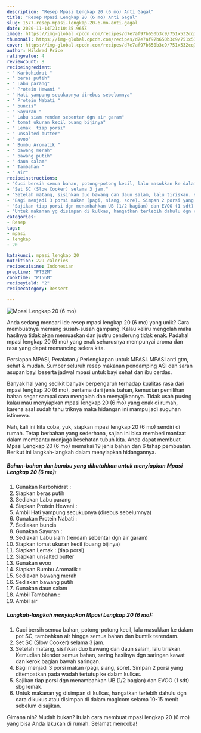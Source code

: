 ```yaml
---
description: "Resep Mpasi Lengkap 20 (6 mo) Anti Gagal"
title: "Resep Mpasi Lengkap 20 (6 mo) Anti Gagal"
slug: 1577-resep-mpasi-lengkap-20-6-mo-anti-gagal
date: 2020-11-14T21:10:35.965Z
image: https://img-global.cpcdn.com/recipes/d7e7af97b650b3c9/751x532cq70/mpasi-lengkap-20-6-mo-foto-resep-utama.jpg
thumbnail: https://img-global.cpcdn.com/recipes/d7e7af97b650b3c9/751x532cq70/mpasi-lengkap-20-6-mo-foto-resep-utama.jpg
cover: https://img-global.cpcdn.com/recipes/d7e7af97b650b3c9/751x532cq70/mpasi-lengkap-20-6-mo-foto-resep-utama.jpg
author: Mildred Price
ratingvalue: 4
reviewcount: 8
recipeingredient:
- " Karbohidrat "
- " beras putih"
- " Labu parang"
- " Protein Hewani "
- " Hati yampung secukupnya direbus sebelumnya"
- " Protein Nabati "
- " buncis"
- " Sayuran "
- " Labu siam rendam sebentar dgn air garam"
- " tomat ukuran kecil buang bijinya"
- " Lemak  tiap porsi"
- " unsalted butter"
- " evoo"
- " Bumbu Aromatik "
- " bawang merah"
- " bawang putih"
- " daun salam"
- " Tambahan "
- " air"
recipeinstructions:
- "Cuci bersih semua bahan, potong-potong kecil, lalu masukkan ke dalam pot SC, tambahkan air hingga semua bahan dan bumtik terendam."
- "Set SC (Slow Cooker) selama 3 jam."
- "Setelah matang, sisihkan duo bawang dan daun salam, lalu tiriskan. Kemudian blender semua bahan, saring hasilnya dgn saringan kawat dan kerok bagian bawah saringan."
- "Bagi menjadi 3 porsi makan (pagi, siang, sore). Simpan 2 porsi yang ditempatkan pada wadah tertutup ke dalam kulkas."
- "Sajikan tiap porsi dgn menambahkan UB (1/2 bagian) dan EVOO (1 sdt) sbg lemak."
- "Untuk makanan yg disimpan di kulkas, hangatkan terlebih dahulu dgn cara dikukus atau disimpan di dalam magicom selama 10-15 menit sebelum disajikan."
categories:
- Resep
tags:
- mpasi
- lengkap
- 20

katakunci: mpasi lengkap 20 
nutrition: 229 calories
recipecuisine: Indonesian
preptime: "PT32M"
cooktime: "PT56M"
recipeyield: "2"
recipecategory: Dessert

---
```



![Mpasi Lengkap 20 (6 mo)](https://img-global.cpcdn.com/recipes/d7e7af97b650b3c9/751x532cq70/mpasi-lengkap-20-6-mo-foto-resep-utama.jpg)

Anda sedang mencari ide resep mpasi lengkap 20 (6 mo) yang unik? Cara membuatnya memang susah-susah gampang. Kalau keliru mengolah maka hasilnya tidak akan memuaskan dan justru cenderung tidak enak. Padahal mpasi lengkap 20 (6 mo) yang enak seharusnya mempunyai aroma dan rasa yang dapat memancing selera kita.

Persiapan MPASI, Peralatan / Perlengkapan untuk MPASI. MPASI anti gtm, sehat &amp; mudah. Sumber seluruh resep makanan pendamping ASI dan saran asupan bayi beserta jadwal mpasi untuk bayi sehat dan ibu cerdas.

Banyak hal yang sedikit banyak berpengaruh terhadap kualitas rasa dari mpasi lengkap 20 (6 mo), pertama dari jenis bahan, kemudian pemilihan bahan segar sampai cara mengolah dan menyajikannya. Tidak usah pusing kalau mau menyiapkan mpasi lengkap 20 (6 mo) yang enak di rumah, karena asal sudah tahu triknya maka hidangan ini mampu jadi suguhan istimewa.


Nah, kali ini kita coba, yuk, siapkan mpasi lengkap 20 (6 mo) sendiri di rumah. Tetap berbahan yang sederhana, sajian ini bisa memberi manfaat dalam membantu menjaga kesehatan tubuh kita. Anda dapat membuat Mpasi Lengkap 20 (6 mo) memakai 19 jenis bahan dan 6 tahap pembuatan. Berikut ini langkah-langkah dalam menyiapkan hidangannya.

<!--inarticleads1-->

##### Bahan-bahan dan bumbu yang dibutuhkan untuk menyiapkan Mpasi Lengkap 20 (6 mo):

1. Gunakan  Karbohidrat :
1. Siapkan  beras putih
1. Sediakan  Labu parang
1. Siapkan  Protein Hewani :
1. Ambil  Hati yampung secukupnya (direbus sebelumnya)
1. Gunakan  Protein Nabati :
1. Sediakan  buncis
1. Gunakan  Sayuran :
1. Sediakan  Labu siam (rendam sebentar dgn air garam)
1. Siapkan  tomat ukuran kecil (buang bijinya)
1. Siapkan  Lemak : (tiap porsi)
1. Siapkan  unsalted butter
1. Gunakan  evoo
1. Siapkan  Bumbu Aromatik :
1. Sediakan  bawang merah
1. Sediakan  bawang putih
1. Gunakan  daun salam
1. Ambil  Tambahan :
1. Ambil  air




<!--inarticleads2-->

##### Langkah-langkah menyiapkan Mpasi Lengkap 20 (6 mo):

1. Cuci bersih semua bahan, potong-potong kecil, lalu masukkan ke dalam pot SC, tambahkan air hingga semua bahan dan bumtik terendam.
1. Set SC (Slow Cooker) selama 3 jam.
1. Setelah matang, sisihkan duo bawang dan daun salam, lalu tiriskan. Kemudian blender semua bahan, saring hasilnya dgn saringan kawat dan kerok bagian bawah saringan.
1. Bagi menjadi 3 porsi makan (pagi, siang, sore). Simpan 2 porsi yang ditempatkan pada wadah tertutup ke dalam kulkas.
1. Sajikan tiap porsi dgn menambahkan UB (1/2 bagian) dan EVOO (1 sdt) sbg lemak.
1. Untuk makanan yg disimpan di kulkas, hangatkan terlebih dahulu dgn cara dikukus atau disimpan di dalam magicom selama 10-15 menit sebelum disajikan.




Gimana nih? Mudah bukan? Itulah cara membuat mpasi lengkap 20 (6 mo) yang bisa Anda lakukan di rumah. Selamat mencoba!
